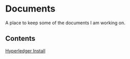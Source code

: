 # Documents

A place to keep some of the documents I am working on.

## Contents
[Hyperledger Install](hyperledgerinstalls.md)
